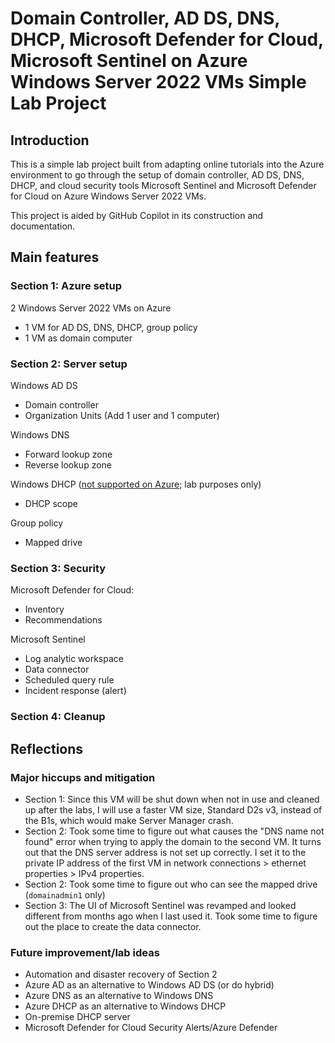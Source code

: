 # Domain Controller, AD DS, DNS, DHCP, Microsoft Defender for Cloud, Microsoft Sentinel on Azure Windows Server 2022 VMs Simple Lab Project

## Introduction
This is a simple lab project built from adapting online tutorials into the Azure environment to go through the setup of domain controller, AD DS, DNS, DHCP, and cloud security tools Microsoft Sentinel and Microsoft Defender for Cloud on Azure Windows Server 2022 VMs.

This project is aided by GitHub Copilot in its construction and documentation.

## Main features
### Section 1: Azure setup
2 Windows Server 2022 VMs on Azure
- 1 VM for AD DS, DNS, DHCP, group policy
- 1 VM as domain computer

### Section 2: Server setup
Windows AD DS
- Domain controller
- Organization Units (Add 1 user and 1 computer)

Windows DNS
- Forward lookup zone
- Reverse lookup zone

Windows DHCP ([not supported on Azure](https://learn.microsoft.com/en-us/azure/virtual-network/virtual-networks-faq#can-i-deploy-a-dhcp-server-in-a-vnet); lab purposes only)
- DHCP scope

Group policy
- Mapped drive

### Section 3: Security
Microsoft Defender for Cloud:
- Inventory
- Recommendations

Microsoft Sentinel
- Log analytic workspace
- Data connector
- Scheduled query rule
- Incident response (alert)

### Section 4: Cleanup

## Reflections
### Major hiccups and mitigation
- Section 1: Since this VM will be shut down when not in use and cleaned up after the labs, I will use a faster VM size, Standard D2s v3, instead of the B1s, which would make Server Manager crash.
- Section 2: Took some time to figure out what causes the "DNS name not found" error when trying to apply the domain to the second VM. It turns out that the DNS server address is not set up correctly. I set it to the private IP address of the first VM in network connections > ethernet properties > IPv4 properties.
- Section 2: Took some time to figure out who can see the mapped drive (``domainadmin1`` only)
- Section 3: The UI of Microsoft Sentinel was revamped and looked different from months ago when I last used it. Took some time to figure out the place to create the data connector.

### Future improvement/lab ideas
- Automation and disaster recovery of Section 2
- Azure AD as an alternative to Windows AD DS (or do hybrid)
- Azure DNS as an alternative to Windows DNS
- Azure DHCP as an alternative to Windows DHCP
- On-premise DHCP server
- Microsoft Defender for Cloud Security Alerts/Azure Defender